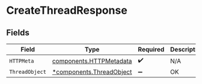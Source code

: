 # CreateThreadResponse


## Fields

| Field                                                               | Type                                                                | Required                                                            | Description                                                         |
| ------------------------------------------------------------------- | ------------------------------------------------------------------- | ------------------------------------------------------------------- | ------------------------------------------------------------------- |
| `HTTPMeta`                                                          | [components.HTTPMetadata](../../models/components/httpmetadata.md)  | :heavy_check_mark:                                                  | N/A                                                                 |
| `ThreadObject`                                                      | [*components.ThreadObject](../../models/components/threadobject.md) | :heavy_minus_sign:                                                  | OK                                                                  |